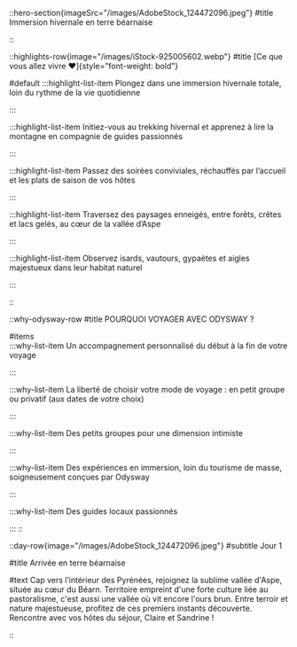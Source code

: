 ::hero-section{imageSrc="/images/AdobeStock_124472096.jpeg"}
#title
Immersion hivernale en terre béarnaise

::

::highlights-row{image="/images/iStock-925005602.webp"}
#title
[Ce que vous allez vivre ❤️️]{style="font-weight: bold"}

#default
:::highlight-list-item
Plongez dans une immersion hivernale totale, loin du rythme de la vie quotidienne

:::

:::highlight-list-item
Initiez-vous au trekking hivernal et apprenez à lire la montagne en compagnie de guides passionnés

:::

:::highlight-list-item
Passez des soirées conviviales, réchauffés par l’accueil et les plats de saison de vos hôtes

:::

:::highlight-list-item
Traversez des paysages enneigés, entre forêts, crêtes et lacs gelés, au cœur de la vallée d’Aspe

:::

:::highlight-list-item
Observez isards, vautours, gypaètes et aigles majestueux dans leur habitat naturel

:::

::

::why-odysway-row
#title
POURQUOI VOYAGER AVEC ODYSWAY ?
  
#items  
  :::why-list-item
  Un accompagnement personnalisé du début à la fin de votre voyage
  
  :::
  
  :::why-list-item
  La liberté de choisir votre mode de voyage : en petit groupe ou privatif (aux dates de votre choix)
  
  :::
  
  :::why-list-item
  Des petits groupes pour une dimension intimiste
  
  :::

  :::why-list-item
  Des expériences en immersion, loin du tourisme de masse, soigneusement conçues par Odysway
  
  :::

  :::why-list-item
  Des guides locaux passionnés
  
  :::
::

::day-row{image="/images/AdobeStock_124472096.jpeg"}
#subtitle
Jour 1

#title
Arrivée en terre béarnaise

#text
Cap vers l’intérieur des Pyrénées, rejoignez la sublime vallée d'Aspe, située au cœur du Béarn. Territoire empreint d'une forte culture liée au pastoralisme, c'est aussi une vallée où vit encore l'ours brun. Entre terroir et nature majestueuse, profitez de ces premiers instants découverte. Rencontre avec vos hôtes du séjour, Claire et Sandrine !

::